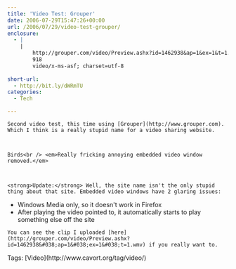 ```yaml
---
title: 'Video Test: Grouper'
date: 2006-07-29T15:47:26+00:00
url: /2006/07/29/video-test-grouper/
enclosure:
  - |
    |
        http://grouper.com/video/Preview.ashx?id=1462938&ap=1&ex=1&t=1.wmv
        918
        video/x-ms-asf; charset=utf-8
        
short-url:
  - http://bit.ly/dWRmTU
categories:
  - Tech

---
```

<div class='microid-mailto+http:sha1:84be3097e21787f1807929c23c5e571424becdff'>
  
    Second video test, this time using [Grouper](http://www.grouper.com). Which I think is a really stupid name for a video sharing website.
  
  
  
    Birds<br /> <em>Really fricking annoying embedded video window removed.</em>
  
  
  
    <strong>Update:</strong> Well, the site name isn't the only stupid thing about that site. Embedded video windows have 2 glaring issues:
  
  
  <ul>
    <li>
      Windows Media only, so it doesn't work in Firefox
    </li>
    <li>
      After playing the video pointed to, it automatically starts to play something else off the site
    </li>
  </ul>
  
  
    You can see the clip I uploaded [here](http://grouper.com/video/Preview.ashx?id=1462938&#038;ap=1&#038;ex=1&#038;t=1.wmv) if you really want to.
  
</div>

<div class="st-post-tags">
  Tags: [Video](http://www.cavort.org/tag/video/)<br />
</div>